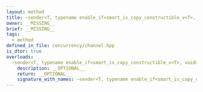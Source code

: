 ```yaml
---
layout: method
title: ~sender<T, typename enable_if<smart_is_copy_constructible_v<T>, void>::type>
owner: __MISSING__
brief: __MISSING__
tags:
  - method
defined_in_file: concurrency/channel.hpp
is_dtor: true
overloads:
  ~sender<T, typename enable_if<smart_is_copy_constructible_v<T>, void>::type>():
    description: __OPTIONAL__
    return: __OPTIONAL__
    signature_with_names: ~sender<T, typename enable_if<smart_is_copy_constructible_v<T>, void>::type>()
---
```

